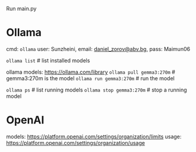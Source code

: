 Run main.py

# Ollama
cmd: `ollama`
user: Sunzheini, email: daniel_zorov@abv.bg, pass: Maimun06

`ollama list`           # list installed models

ollama models: https://ollama.com/library
`ollama pull gemma3:270m`       # gemma3:270m is the model
`ollama run gemma3:270m`        # run the model

`ollama ps`                     # list running models
`ollama stop gemma3:270m`       # stop a running model

# OpenAI
models: https://platform.openai.com/settings/organization/limits
usage: https://platform.openai.com/settings/organization/usage
